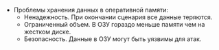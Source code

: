 - Проблемы хранения данных в оперативной памяти:
  - Ненадежность. При окончании сценария все данные теряются.
  - Ограниченный объем. В ОЗУ гораздо меньше памяти чем на жестком диске.
  - Безопасность. Данные в ОЗУ могут быть уязвимы для атак.
